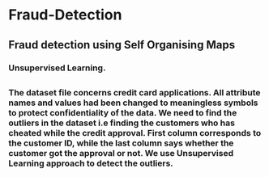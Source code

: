 # Fraud-Detection
## Fraud detection using Self Organising Maps
### Unsupervised Learning.
##   
### The dataset file concerns credit card applications. All attribute names and values had been changed to meaningless symbols to protect confidentiality of the data. We need to find the outliers in the dataset i.e finding the customers who has cheated while the credit approval. First column corresponds to the customer ID, while the last column says whether the customer got the approval or not. We use Unsupervised Learning approach to detect the outliers.
